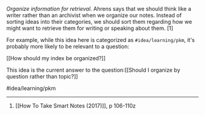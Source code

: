 *Organize information for retrieval.* Ahrens says that we should think like a writer rather than an archivist when we organize our notes. Instead of sorting ideas into their categories, we should sort them regarding how we might want to retrieve them for writing or speaking about them. [1]

For example, while this idea here is categorized as `#idea/learning/pkm`, it's probably more likely to be relevant to a question:

[[How should my index be organized?]]

This idea is the current answer to the question:[[Should I organize by question rather than topic?]]

#idea/learning/pkm 

---
1. [[How To Take Smart Notes (2017)]], p 106-110z